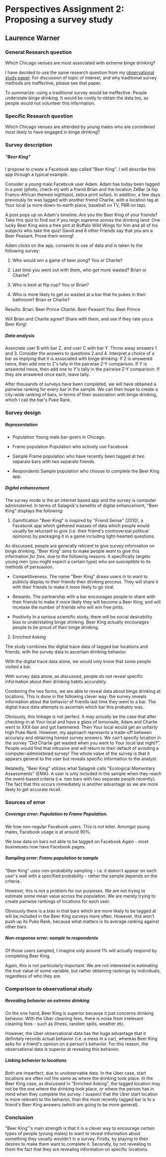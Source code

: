 # Perspectives Assignment 2: Proposing a survey study

## Laurence Warner

### General Research question

Which Chicago venues are most associated with extreme binge drinking?

I have decided to use the same research question from my [observational study paper](https://github.com/UC-MACSS/persp-analysis/blob/master/students/warner_laurence/Assignment_1.md). For discussion of topic of interest, and why traditional survey methods are ineffective, please see that paper.

To summarize: using a traditional survey would be ineffective. People understate binge drinking. It would be costly to obtain the data too, as people would not volunteer this information.
### Specific Research question

Which Chicago venues are attended by young males who are considered most likely to have engaged in binge drinking?

### Survey description

##### "Beer King"

I propose to create a Facebook app called "Beer King". I will describe this app through a typical example.

Consider a young male Facebook user Adam. Adam has today been tagged in a post (photo, check-in) with a friend Brian and the location ZeBar (a hip Franco-African themed nightspot, zebra print sofas). In addition, a few days previously he was tagged with another friend Charlie, with a location tag at Your local (a more down-to-earth place, baseball on TV, PBR on tap).

A post pops up on Adam's timeline: Are you the Beer King of your friends? Take this quiz to find out if you reign supreme across the drinking land. One lucky Beer King wins a free pint at Buffalo Wild Wings for him and all of his subjects who take the quiz!
David and 6 other Friends say that you are a Beer Peasant. Prove them wrong!

Adam clicks on the app, consents to use of data and is taken to the following survey:

1. Who would win a game of beer pong?
You or Charlie?

2. Last time you went out with them, who got more wasted?
Brian or Charlie?

3. Who is best at flip cup?
You or Brian?

4. Who is more likely to get so wasted at a bar that he pukes in their bathroom?
Brian or Charlie?

Results:
Brian: Beer Prince
Charlie: Beer Peasant
You: Beer Prince

Will Brian and Charlie agree? Share with them, and see if they rate you a Beer King!

##### Data analysis

Associate user B with bar Z, and user C with bar Y. Throw away answers 1 and 3. Consider the answers to questions 2 and 4. Interpret a choice of a bar as implying that it is associated with binge drinking. If Z is answered twice, then add one to Z's tally in the pairwise Z-Y comparison. If Y is answered twice, then add one to Y's tally in the pairwise Z-Y comparison. If they are answered once each, leave tally.

After thousands of surveys have been completed, we will have obtained a pairwise ranking for every bar in the sample. We can then hope to create a city-wide ranking of bars, in terms of their association with binge drinking, which I call the bar's Puke Rank.

### Survey design

##### Representation

* Population
Young male bar-goers in Chicago.

* Frame population
Population who actively use Facebook

* Sample 
Frame population who have recently been tagged at two separate bars with two separate friends.

* Respondents
Sample population who choose to complete the Beer King app.

##### Digital enhancement

The survey mode is the an internet based app and the survey is computer administered. In terms of Salagnik's benefits of digital enhancement, "Beer King" displays the following:

1. Gamification
"Beer King" is inspired by "Friend Sense" (2010), a Facebook app which gathered masses of data which people would usually be reluctant to give (i.e. their friend's controversial political opinions) by packaging it in a game including light-hearted questions.

As discussed, people are generally reticent to give survey information on binge drinking. "Beer King" aims to make people *want* to give this information *for free*, due to the following reasons. It specifically targets young men (you might expect a certain type) who are susceptible to its methods of persuasion.

  * Competitiveness.
The name "Beer King" draws users in to want to publicly display to their friends their drinking process. They will share it with their friends to make it more likely to go viral.

  * Rewards.
The partnership with a bar encourages people to share with their friends to make it more likely they will become a Beer King, and will increase the number of friends who will win free pints.

  * Positivity
In a serious scientific study, there will be social desirability bias to understating binge drinking. Beer King actually encourages people to be proud of their binge drinking.

2. Enriched Asking

The study combines the digital trace data of tagged bar locations and friends, with the survey data to ascertain drinking behavior.

With the digital trace data alone, we would only know that some people visited a bar.

With survey data alone, as discussed, people do not reveal specific information about their drinking habits accurately.

Combining the two forms, we are able to reveal data about binge drinking at locations. This is done in the following clever way: the survey reveals information about the behavior of friends last time they went to a bar. The digital trace data attempts to ascertain which bar this probably was.

Obviously, this linkage is not perfect. It may actually be the case that after checking-in at Your local and have a glass of lemonade, Adam and Charlie went to XXX-bar and got hammered. Then Your local would get an unfairly high Puke Rank. However, my approach represents a trade-off between accuracy and obtaining honest survey answers. We can't specify location in the survey "Did Charlie get wasted when you went to Your local last night?". People would find that intrusive and will return to their default of avoiding a computer-administered survey! The whole value of the survey is that it appears general to the user but reveals specific information to the analyst.

Relatedly, "Beer King" utilizes what Salagnik calls "Ecological Momentary Assessments" (EMA). A user is only included in the sample when they reach the event-based criteria (i.e. two bars with two separate people recently). The fact that this occurs immediately is another advantage as we are more likely to get accurate recall.

### Sources of error

##### Coverage error: Population to Frame Population.

We lose non-regular Facebook users.
This is not killer. Amongst young males, Facebook usage is at around 90%.

We lose data on bars not able to be tagged on Facebook
Again - most businesses now have Facebook pages.

##### Sampling error: Frame population to sample

"Beer King" uses non-probability sampling - i.e. it doesn't appear on each user's wall with a specified probability - rather the sample depends on the criteria.

However, this is not a problem for our purposes. We are not trying to estimate some mean value across the population. We are merely trying to create pairwise rankings of locations for each user.

Obviously there is a bias in that bars which are more likely to be tagged at will be included in the Beer King surveys more often. However, this won't push up its Puke Rank, because what matters is its average ranking against other bars.

##### Non-response error: sample to respondents

Of those users sampled, I imagine only around 1% will actually respond by completing Beer King.

Again, this is not particularly important. We are not interested in estimating the true value of some variable, but rather obtaining rankings by individuals, regardless of who they are.

### Comparison to observational study

##### Revealing behavior on extreme drinking

On the one hand, Beer King is superior because it just concerns drinking behavior. With the Uber cleaning fees, there is noise from irrelevant cleaning fees - such as illness, random spills, weather etc.

However, the Uber observational data has the huge advantage that it definitely records actual behavior (i.e. a mess in a car), whereas Beer King asks for a friend's opinion on a person's behavior. For this reason, the observational data is superior at revealing this behavior.

##### Linking behavior to locations

Both are imperfect, due to unobservable data. In the Uber case, start locations are often not the same as where the drinking took place. In the Beer King case, as discussed in "Enriched Asking", the tagged location may not be the one where the drinking took place, or where the person has in mind when they complete the survey. I suspect that the Uber start location is more relevant to the behavior, than the most recently tagged bar is to a friend's Beer King answers (which are going to be more general).

### Conclusion

"Beer King"'s main strength is that it is a clever way to encourage certain types of people (young males) to want to reveal information about something they usually wouldn't in a survey. Firstly, by playing to their desires to make them want to complete it. Secondly, by not revealing to them the fact that they are revealing information on specific locations.
